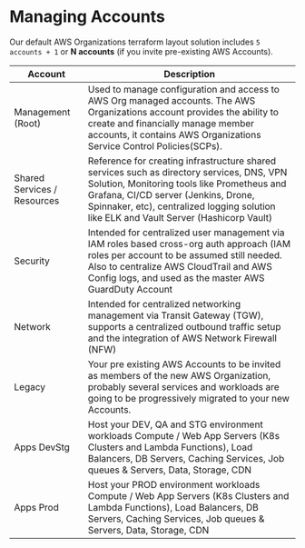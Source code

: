 # Managing Accounts
Our default AWS Organizations terraform layout solution includes `5 accounts + 1` or **N accounts** (if you invite pre-existing AWS Accounts).

| Account                     | Description                                                                                                                                                                                                                                                                                |
|-----------------------------|--------------------------------------------------------------------------------------------------------------------------------------------------------------------------------------------------------------------------------------------------------------------------------------------|
| Management (Root)           | Used to manage configuration and access to AWS Org managed accounts. The AWS Organizations account provides the ability to create and financially manage member accounts, it contains AWS Organizations Service Control Policies(SCPs).                                                    |
| Shared Services / Resources | Reference for creating infrastructure shared services such as directory services, DNS, VPN Solution, Monitoring tools like Prometheus and Grafana, CI/CD server (Jenkins, Drone, Spinnaker, etc), centralized logging solution like ELK  and Vault Server (Hashicorp Vault)                |
| Security                    | Intended for centralized user management via IAM roles based cross-org auth approach (IAM roles per account to be assumed still needed. Also to centralize AWS CloudTrail and AWS Config logs, and used as the master AWS GuardDuty Account                                                |
| Network                     | Intended for centralized networking management via Transit Gateway (TGW), supports a centralized outbound traffic setup and the integration of AWS Network Firewall (NFW)                                                                                                                  |
| Legacy                      | Your pre existing AWS Accounts to be invited as members of the new AWS Organization, probably several services and workloads are going to be progressively migrated to your new Accounts.                                                                                                  |
| Apps DevStg                 | Host your DEV, QA and STG environment workloads Compute / Web App Servers (K8s Clusters and Lambda Functions), Load Balancers, DB Servers, Caching Services, Job queues & Servers, Data, Storage, CDN                                                                                      |
| Apps Prod                   | Host your PROD environment workloads Compute / Web App Servers (K8s Clusters and Lambda Functions), Load Balancers, DB Servers, Caching Services, Job queues & Servers, Data, Storage, CDN                                                                                                 |
